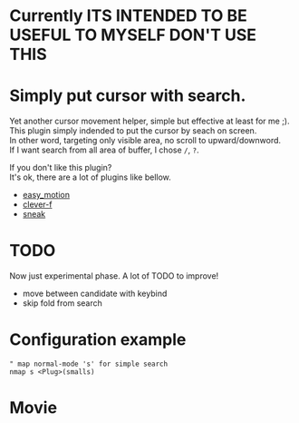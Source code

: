 # Currently ITS INTENDED TO BE USEFUL TO MYSELF DON'T USE THIS

# Simply put cursor with search.

Yet another cursor movement helper, simple but effective at least for me ;).  
This plugin simply indended to put the cursor by seach on screen.  
In other word, targeting only visible area, no scroll to upward/downword.  
If I want search from all area of buffer, I chose `/`, `?`.  

If you don't like this plugin?  
It's ok, there are a lot of plugins like bellow.  

* [easy_motion](https://github.com/Lokaltog/vim-easymotion)
* [clever-f](https://github.com/rhysd/clever-f.vim)
* [sneak](https://github.com/justinmk/vim-sneak)

# TODO
Now just experimental phase.
A lot of TODO to improve!

- move between candidate with keybind
- skip fold from search

# Configuration example

    " map normal-mode 's' for simple search
    nmap s <Plug>(smalls)

# Movie

